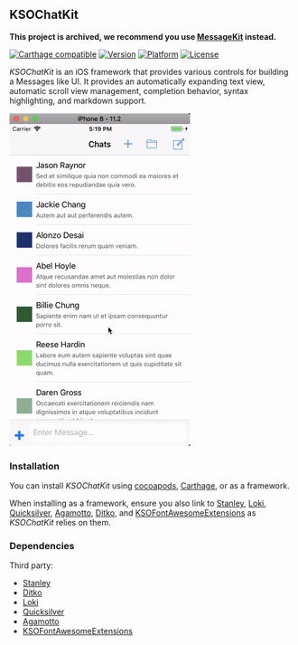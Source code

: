 ## KSOChatKit

**This project is archived, we recommend you use [MessageKit](https://github.com/MessageKit/MessageKit) instead.**

[![Carthage compatible](https://img.shields.io/badge/Carthage-compatible-4BC51D.svg?style=flat)](https://github.com/Carthage/Carthage)
[![Version](http://img.shields.io/cocoapods/v/KSOChatKit.svg)](http://cocoapods.org/?q=KSOChatKit)
[![Platform](http://img.shields.io/cocoapods/p/KSOChatKit.svg)]()
[![License](http://img.shields.io/cocoapods/l/KSOChatKit.svg)](https://github.com/Kosoku/KSOChatKit/blob/master/license.txt)

*KSOChatKit* is an iOS framework that provides various controls for building a Messages like UI. It provides an automatically expanding text view, automatic scroll view management, completion behavior, syntax highlighting, and markdown support.

![iOS](screenshots/iOS.gif)

### Installation

You can install *KSOChatKit* using [cocoapods](https://cocoapods.org/), [Carthage](https://github.com/Carthage/Carthage), or as a framework. 

When installing as a framework, ensure you also link to [Stanley](https://github.com/Kosoku/Stanley), [Loki](https://github.com/Kosoku/Loki), [Quicksilver](https://github.com/Kosoku/Quicksilver), [Agamotto](https://github.com/Kosoku/Agamotto), [Ditko](https://github.com/Kosoku/Ditko), and [KSOFontAwesomeExtensions](https://github.com/Kosoku/KSOFontAwesomeExtensions) as *KSOChatKit* relies on them.

### Dependencies

Third party:

- [Stanley](https://github.com/Kosoku/Stanley)
- [Ditko](https://github.com/Kosoku/Ditko)
- [Loki](https://github.com/Kosoku/Loki)
- [Quicksilver](https://github.com/Kosoku/Quicksilver)
- [Agamotto](https://github.com/Kosoku/Agamotto)
- [KSOFontAwesomeExtensions](https://github.com/Kosoku/KSOFontAwesomeExtensions)